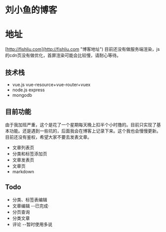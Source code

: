# 刘小鱼的博客

# 地址

[http://fishliu.com](http://fishliu.com "博客地址")
目前还没有做服务端渲染，js的cdn页没有做优化，首屏渲染可能会比较慢，请耐心等待。

## 技术栈

+ vue.js vue-resource+vue-router+vuex
+ node.js express
+ mongodb

## 目前功能

由于我加班严重，这个是花了一个星期每天晚上扣半个小时撸的。目前只实现了基本功能。还是遇到一些坑的，后面我会在博客上记录下来。这个我也会慢慢更新。目前还没有鉴权，希望大家不要去发表文章。

+ 文章列表页
+ 分类和标签添加页
+ 文章发表页
+ 文章页
+ markdown
## 	Todo

+ 分类、标签表编辑
+ 文章编辑 --已完成·
+ 分页查询
+ 分类文章
+ 评论  --暂时使用多说
